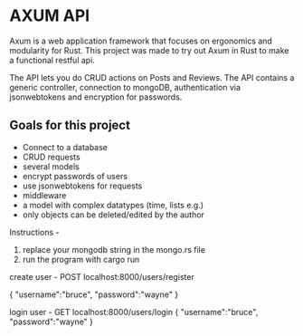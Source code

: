 # AXUM API

Axum is a web application framework that focuses on ergonomics and modularity for Rust.
This project was made to try out Axum in Rust to make a functional restful api.

The API lets you do CRUD actions on Posts and Reviews.
The API contains a generic controller, connection to mongoDB, authentication via jsonwebtokens and encryption for passwords.

## Goals for this project

- Connect to a database
- CRUD requests
- several models
- encrypt passwords of users
- use jsonwebtokens for requests
- middleware
- a model with complex datatypes (time, lists e.g.)
- only objects can be deleted/edited by the author

Instructions -

1. replace your mongodb string in the mongo.rs file
2. run the program with cargo run

create user -
POST localhost:8000/users/register

{
"username":"bruce",
"password":"wayne"
}

login user -
GET localhost:8000/users/login
{
"username":"bruce",
"password":"wayne"
}
